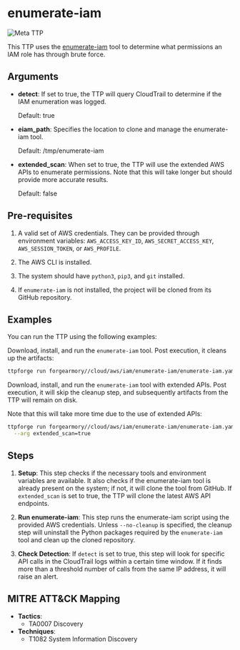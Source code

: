 # enumerate-iam

![Meta TTP](https://img.shields.io/badge/Meta_TTP-blue)

This TTP uses the [enumerate-iam](https://github.com/andresriancho/enumerate-iam)
tool to determine what permissions an IAM role has through brute force.

## Arguments

- **detect**: If set to true, the TTP will
  query CloudTrail to determine if the IAM enumeration was logged.

  Default: true

- **eiam_path**: Specifies the location to clone and manage the enumerate-iam
  tool.

  Default: /tmp/enumerate-iam

- **extended_scan**: When set to true, the TTP will use the
  extended AWS APIs to enumerate permissions.
  Note that this will take longer but should provide more accurate results.

  Default: false

## Pre-requisites

1. A valid set of AWS credentials. They can be provided through environment
   variables: `AWS_ACCESS_KEY_ID`, `AWS_SECRET_ACCESS_KEY`,
   `AWS_SESSION_TOKEN`, or `AWS_PROFILE`.

1. The AWS CLI is installed.

1. The system should have `python3`, `pip3`, and `git` installed.

1. If `enumerate-iam` is not installed, the project will be cloned from
   its GitHub repository.

## Examples

You can run the TTP using the following examples:

Download, install, and run the `enumerate-iam` tool. Post execution,
it cleans up the artifacts:

```bash
ttpforge run forgearmory//cloud/aws/iam/enumerate-iam/enumerate-iam.yaml
```

Download, install, and run the `enumerate-iam` tool with extended APIs.
Post execution, it will skip the cleanup step, and subsequently
artifacts from the TTP will remain on disk.

Note that this will take more time due to the use of extended APIs:

```bash
ttpforge run forgearmory//cloud/aws/iam/enumerate-iam/enumerate-iam.yaml \
  --arg extended_scan=true
```

## Steps

1. **Setup**: This step checks if the necessary tools and environment
   variables are available. It also checks if the enumerate-iam tool is
   already present on the system; if not, it will clone the tool from
   GitHub. If `extended_scan` is set to true, the TTP will clone the
   latest AWS API endpoints.

1. **Run enumerate-iam**: This step runs the enumerate-iam script using
   the provided AWS credentials. Unless `--no-cleanup` is specified,
   the cleanup step will uninstall the Python packages required by the
   `enumerate-iam` tool and clean up the cloned repository.

1. **Check Detection**: If `detect` is set to true, this step will look
   for specific API calls in the CloudTrail logs within a certain time
   window. If it finds more than a threshold number of calls from the same IP
   address, it will raise an alert.

## MITRE ATT&CK Mapping

- **Tactics**:
  - TA0007 Discovery
- **Techniques**:
  - T1082 System Information Discovery
